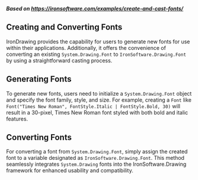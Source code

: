 ***Based on <https://ironsoftware.com/examples/create-and-cast-fonts/>***

## Creating and Converting Fonts

IronDrawing provides the capability for users to generate new fonts for use within their applications. Additionally, it offers the convenience of converting an existing `System.Drawing.Font` to `IronSoftware.Drawing.Font` by using a straightforward casting process.

## Generating Fonts

To generate new fonts, users need to initialize a `System.Drawing.Font` object and specify the font family, style, and size. For example, creating a `Font` like `Font("Times New Roman", FontStyle.Italic | FontStyle.Bold, 30)` will result in a 30-pixel, Times New Roman font styled with both bold and italic features.

## Converting Fonts

For converting a font from `System.Drawing.Font`, simply assign the created font to a variable designated as `IronSoftware.Drawing.Font`. This method seamlessly integrates `System.Drawing` fonts into the IronSoftware.Drawing framework for enhanced usability and compatibility.